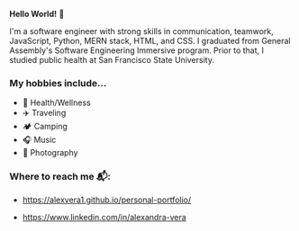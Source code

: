 **Hello World!** 👋

I'm a software engineer with strong skills in communication, teamwork, JavaScript, Python, MERN stack, HTML, and CSS. I graduated from General Assembly's Software Engineering Immersive program. Prior to that, I studied public health at San Francisco State University.

### My hobbies include...

- 🌱 Health/Wellness
- ✈️ Traveling
- 🏕 Camping
- 🎧 Music
- 📸 Photography

### Where to reach me 📬: 

- https://alexvera1.github.io/personal-portfolio/

- https://www.linkedin.com/in/alexandra-vera


<!---
alexvera1/alexvera1 is a ✨ special ✨ repository because its `README.md` (this file) appears on your GitHub profile.
You can click the Preview link to take a look at your changes.
--->
